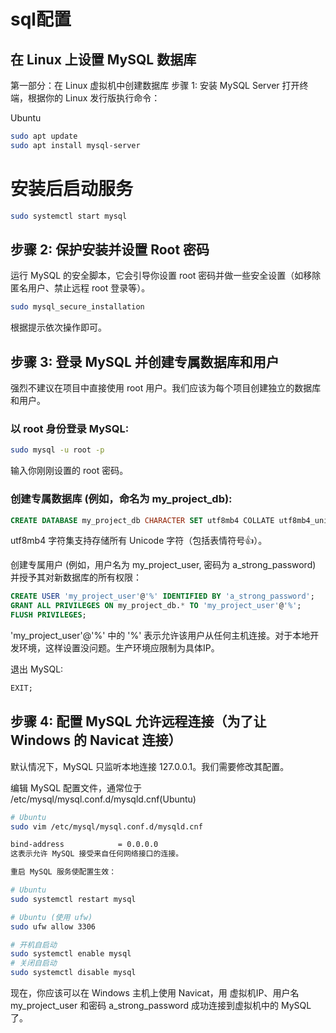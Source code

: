 # sql配置

## 在 Linux 上设置 MySQL 数据库

第一部分：在 Linux 虚拟机中创建数据库
步骤 1: 安装 MySQL Server
打开终端，根据你的 Linux 发行版执行命令：

Ubuntu

```bash
sudo apt update
sudo apt install mysql-server
```

# 安装后启动服务
```bash
sudo systemctl start mysql
```

## 步骤 2: 保护安装并设置 Root 密码

运行 MySQL 的安全脚本，它会引导你设置 root 密码并做一些安全设置（如移除匿名用户、禁止远程 root 登录等）。

```bash
sudo mysql_secure_installation
```

根据提示依次操作即可。

## 步骤 3: 登录 MySQL 并创建专属数据库和用户
强烈不建议在项目中直接使用 root 用户。我们应该为每个项目创建独立的数据库和用户。

### 以 root 身份登录 MySQL:

```bash
sudo mysql -u root -p
```
输入你刚刚设置的 root 密码。

### 创建专属数据库 (例如，命名为 my_project_db):

```sql
CREATE DATABASE my_project_db CHARACTER SET utf8mb4 COLLATE utf8mb4_unicode_ci;
```
utf8mb4 字符集支持存储所有 Unicode 字符（包括表情符号👍）。

创建专属用户 (例如，用户名为 my_project_user, 密码为 a_strong_password) 并授予其对新数据库的所有权限：

```sql
CREATE USER 'my_project_user'@'%' IDENTIFIED BY 'a_strong_password';
GRANT ALL PRIVILEGES ON my_project_db.* TO 'my_project_user'@'%';
FLUSH PRIVILEGES;
```
'my_project_user'@'%' 中的 '%' 表示允许该用户从任何主机连接。对于本地开发环境，这样设置没问题。生产环境应限制为具体IP。

退出 MySQL:

```sql
EXIT;
```

## 步骤 4: 配置 MySQL 允许远程连接（为了让 Windows 的 Navicat 连接）
默认情况下，MySQL 只监听本地连接 127.0.0.1。我们需要修改其配置。

编辑 MySQL 配置文件，通常位于 /etc/mysql/mysql.conf.d/mysqld.cnf(Ubuntu)

```bash
# Ubuntu
sudo vim /etc/mysql/mysql.conf.d/mysqld.cnf

bind-address            = 0.0.0.0
这表示允许 MySQL 接受来自任何网络接口的连接。

重启 MySQL 服务使配置生效：

# Ubuntu
sudo systemctl restart mysql

# Ubuntu (使用 ufw)
sudo ufw allow 3306

# 开机自启动
sudo systemctl enable mysql
# 关闭自启动
sudo systemctl disable mysql
```

现在，你应该可以在 Windows 主机上使用 Navicat，用 虚拟机IP、用户名 my_project_user 和密码 a_strong_password 成功连接到虚拟机中的 MySQL 了。